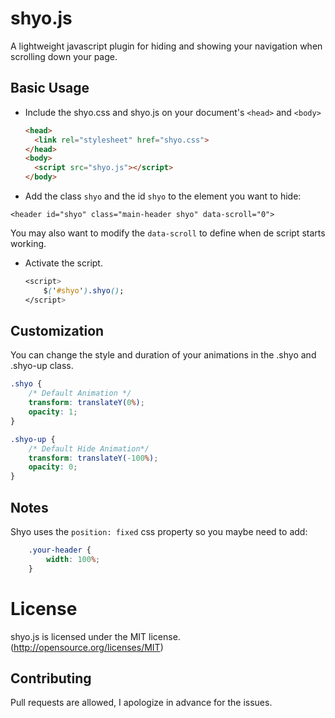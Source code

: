 # shyo.js

A lightweight javascript plugin for hiding and showing your navigation when scrolling down your page.

## Basic Usage

- Include the shyo.css and  shyo.js on your document's `<head>` and `<body>`

  ```html
  <head>
    <link rel="stylesheet" href="shyo.css">
  </head>
  <body>
  	<script src="shyo.js"></script>
  </body>
  ```
- Add the class `shyo` and the id `shyo` to the element you want to hide:

```<header id="shyo" class="main-header shyo" data-scroll="0">```
 
You may also want to modify the  `data-scroll` to define when de script starts working.

- Activate the script.

	```css
	<script>
		$('#shyo').shyo();
	</script>
	```

## Customization

 You can change the style and duration of your animations in the .shyo and .shyo-up class.

```css
.shyo {
	/* Default Animation */	
	transform: translateY(0%);
	opacity: 1;  
}

.shyo-up {
	/* Default Hide Animation*/	
	transform: translateY(-100%);
	opacity: 0;	
}

```

## Notes

Shyo uses the `position: fixed` css property so you maybe need to add:

```css
	.your-header {
		width: 100%;
	}
```

# License
shyo.js is licensed under the MIT license. (http://opensource.org/licenses/MIT)

## Contributing
Pull requests are allowed, I apologize in advance for the issues.
